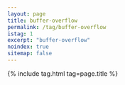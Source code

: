 ```yaml
---
layout: page
title: buffer-overflow
permalink: /tag/buffer-overflow
istag: 1
excerpt: "buffer-overflow"
noindex: true
sitemap: false
---
```


{% include tag.html tag=page.title %}

